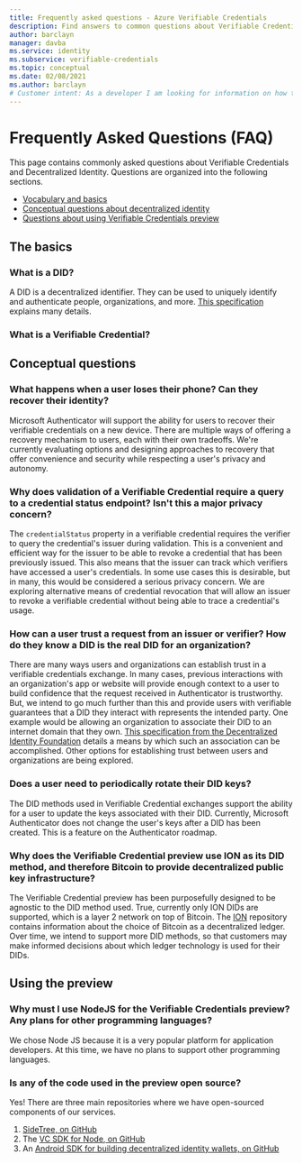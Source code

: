 ```yaml
---
title: Frequently asked questions - Azure Verifiable Credentials
description: Find answers to common questions about Verifiable Credentials
author: barclayn
manager: davba
ms.service: identity
ms.subservice: verifiable-credentials
ms.topic: conceptual
ms.date: 02/08/2021
ms.author: barclayn
# Customer intent: As a developer I am looking for information on how to enable my users to control their own information 
---
```


# Frequently Asked Questions (FAQ)

This page contains commonly asked questions about Verifiable Credentials and Decentralized Identity. Questions are organized into the following sections.

- [Vocabulary and basics](#the-basics)
- [Conceptual questions about decentralized identity](#conceptual-questions)
- [Questions about using Verifiable Credentials preview](#using-the-preview)


## The basics

### What is a DID? 

A DID is a decentralized identifier. They can be used to uniquely identify and authenticate people, organizations, and more. [This specification](https://www.w3.org/TR/did-core/) explains many details.

### What is a Verifiable Credential? 



## Conceptual questions

### What happens when a user loses their phone? Can they recover their identity?

Microsoft Authenticator will support the ability for users to recover their verifiable credentials on a new device. There are multiple ways of offering a recovery mechanism to users, each with their own tradeoffs. We're currently evaluating options and designing approaches to recovery that offer convenience and security while respecting a user's privacy and autonomy.

### Why does validation of a Verifiable Credential require a query to a credential status endpoint? Isn't this a major privacy concern?

The `credentialStatus` property in a verifiable credential requires the verifier to query the credential's issuer during validation. This is a convenient and efficient way for the issuer to be able to revoke a credential that has been previously issued. This also means that the issuer can track which verifiers have accessed a user's credentials. In some use cases this is desirable, but in many, this would be considered a serious privacy concern. We are exploring alternative means of credential revocation that will allow an issuer to revoke a verifiable credential without being able to trace a credential's usage.

### How can a user trust a request from an issuer or verifier? How do they know a DID is the real DID for an organization?

There are many ways users and organizations can establish trust in a verifiable credentials exchange. In many cases, previous interactions with an organization's app or website will provide enough context to a user to build confidence that the request received in Authenticator is trustworthy. But, we intend to go much further than this and provide users with verifiable guarantees that a DID they interact with represents the intended party. One example would be allowing an organization to associate their DID to an internet domain that they own. [This specification from the Decentralized Identity Foundation](https://identity.foundation/.well-known/resources/did-configuration/) details a means by which such an association can be accomplished. Other options for establishing trust between users and organizations are being explored. 

### Does a user need to periodically rotate their DID keys?

The DID methods used in Verifiable Credential exchanges support the ability for a user to update the keys associated with their DID. Currently, Microsoft Authenticator does not change the user's keys after a DID has been created. This is a feature on the Authenticator roadmap.

### Why does the Verifiable Credential preview use ION as its DID method, and therefore Bitcoin to provide decentralized public key infrastructure?

The Verifiable Credential preview has been purposefully designed to be agnostic to the DID method used. True, currently only ION DIDs are supported, which is a layer 2 network on top of Bitcoin. The [ION](https://github.com/decentralized-identity/ion) repository contains information about the choice of Bitcoin as a decentralized ledger. Over time, we intend to support more DID methods, so that customers may make informed decisions about which ledger technology is used for their DIDs.


## Using the preview

### Why must I use NodeJS for the Verifiable Credentials preview? Any plans for other programming languages? 

We chose Node JS because it is a very popular platform for application developers. At this time, we have no plans to support other programming languages.

### Is any of the code used in the preview open source?

Yes! There are three main repositories where we have open-sourced components of our services.

1. [SideTree, on GitHub](https://github.com/decentralized-identity/sidetree)
2. The [VC SDK for Node, on GitHub](https://github.com/microsoft/VerifiableCredentials-Verification-SDK-Typescript)
3. An [Android SDK for building decentralized identity wallets, on GitHub](https://github.com/microsoft/VerifiableCredential-SDK-Android)
